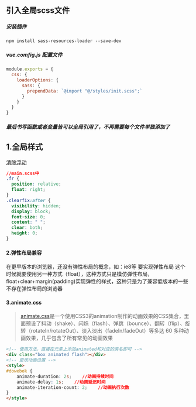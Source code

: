 ## 引入全局scss文件

##### 安装插件

```
npm install sass-resources-loader --save-dev
```

#####  vue.comfig.js 配置文件

```js
module.exports = {
  css: {
    loaderOptions: {
      sass: {
        prependData: `@import "@/styles/init.scss";`
      }
    }
  }
}

```

##### 最后书写函数或者变量皆可以全局引用了，不再需要每个文件单独添加了



## 1.全局样式

[清除浮动](https://blog.csdn.net/qq_44280574/article/details/108323859)

```css
//main.scss中
.fr {
  position: relative;
  float: right;
}
.clearfix:after {
  visibility: hidden;
  display: block;
  font-size: 0;
  content: " ";
  clear: both;
  height: 0;
}
```



#### 2.弹性布局兼容

在更早版本的浏览器，还没有弹性布局的概念，如：ie8等  要实现弹性布局 这个时候就要使用另一种方式（float），这种方式只是模仿弹性布局，float+clear+margin(padding)实现弹性的样式，这种只是为了兼容低版本的一些不存在弹性布局的浏览器

#### 3.animate.css

> [animate.css](https://www.dowebok.com/demo/2014/98/)是一个使用CSS3的animation制作的动画效果的CSS集合，里面预设了抖动（shake）、闪烁（flash）、弹跳（bounce）、翻转（flip）、旋转（rotateIn/rotateOut）、淡入淡出（fadeIn/fadeOut）等多达 60 多种动画效果，几乎包含了所有常见的动画效果

```html
<!-- 使用方法，直接在元素上添加animated和对应的类名即可 -->
<div class="box animated flash"></div>
<!-- 更改动画设置 -->
<style>
#dowebok {
    animate-duration: 2s;    //动画持续时间
    animate-delay: 1s;    //动画延迟时间
    animate-iteration-count: 2;    //动画执行次数
}
</style>
```

